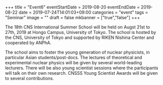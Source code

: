 +++
title =  "Event6"
eventStartDate = 2019-08-20
eventEndDate = 2019-08-22
date = 2019-07-24T14:01:03+09:00
categories = "event"
tags = "Seminar"
image = ""
draft = false
mkbanner = ["true","false"]
+++




The 18th CNS International Summer School will be held on Augst 21st to 27th, 2019 at Hongo Campus, University of Tokyo. The school is hosted by the CNS, University of Tokyo and supported by RIKEN Nishina Center and cooperated by ANPhA.

The school aims to foster the young generation of nuclear physicists, in particular Asian students/post-docs. The lectures of theoretical and experimental nuclear physics will be given by several world-leading lecturers. There will be also young scientist sessions where the participants will talk on their own research. CNSSS Young Scientist Awards will be given to several contributions.


